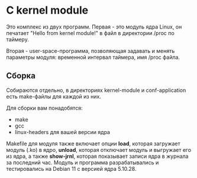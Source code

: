 # C kernel module
Это комплекс из двух программ. 
Первая - это модуль ядра Linux, он печатает "Hello from kernel module!" в файл в директории /proc по таймеру.

Вторая - user-space-программа, позволяющая задавать и менять параметры модуля: временной интервал таймера, имя /proc файла.

## Сборка
Собираются отдельно, в директориях kernel-module и conf-application есть make-файлы для каждой из них.

Для сборки вам понадобятся:
- make
- gcc
- linux-headers для вашей версии ядра

Makefile для модуля также включает опции **load**, которая загружает модуль (.ko) в ядро, **unload**, которая отключает модуль и выгружает его из ядра, а также **show-jrnl**, которая показывает записи ядра в журнала за последний час.
Модуль и программа разрабатывались и тестировались на Debian 11 с версией ядра 5.10.28.
